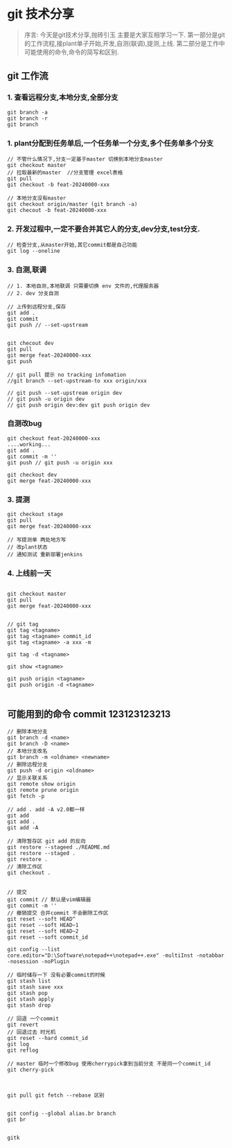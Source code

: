 # git 技术分享

> 序言: 今天是git技术分享,抛砖引玉 主要是大家互相学习一下.
第一部分是git的工作流程,接plant单子开始,开发,自测(联调),提测,上线.
第二部分是工作中可能使用的命令,命令的简写和区别.



## git 工作流

### 1. 查看远程分支,本地分支,全部分支
```shell
git branch -a
git branch -r
git branch

```

### 1. plant分配到任务单后,一个任务单一个分支,多个任务单多个分支

```shell
// 不管什么情况下,分支一定基于master 切换到本地分支master
git checkout master
// 拉取最新的master  //分支管理 excel表格
git pull
git checkout -b feat-20240000-xxx

// 本地分支没有master
git checkout origin/master (git branch -a)
git checout -b feat-20240000-xxx
```

### 2. 开发过程中,一定不要合并其它人的分支,dev分支,test分支.

```shell
// 检查分支,从master开始,其它commit都是自己功能
git log --oneline
```

### 3. 自测,联调
```shell
// 1. 本地自测,本地联调 只需要切换 env 文件的,代理服务器
// 2. dev 分支自测

// 上传到远程分支,保存
git add .
git commit
git push // --set-upstream


git checout dev
git pull
git merge feat-20240000-xxx
git push 

// git pull 提示 no tracking infomation
//git branch --set-upstream-to xxx origin/xxx

// git push --set-upstream origin dev
// git push -u origin dev
// git push origin dev:dev git push origin dev
```

### 自测改bug

```shell
git checkout feat-20240000-xxx
....working...
git add .
git commit -m ''
git push // git push -u origin xxx

git checkout dev
git merge feat-20240000-xxx

```

### 3. 提测

```shell
git checkout stage
git pull
git merge feat-20240000-xxx

// 写提测单 两处地方写
// 改plant状态
// 通知测试 重新部署jenkins

```

### 4. 上线前一天

```shell

git checkout master 
git pull
git merge feat-20240000-xxx


// git tag
git tag <tagname>
git tag <tagname> commit_id 
git tag <tagname> -a xxx -m 

git tag -d <tagname>

git show <tagname>

git push origin <tagname>
git push origin -d <tagname>


```







## 可能用到的命令 commit  123123123213

```shell
// 删除本地分支
git branch -d <name>
git branch -D <name>
// 本地分支改名
git branch -m <oldname> <newname>
// 删除远程分支
git push -d origin <oldname>
// 显示关联关系
git remote show origin
git remote prune origin
git fetch -p

// add . add -A v2.0都一样
git add 
git add .
git add -A

// 清除暂存区 git add 的反向
git restore --stageed ./README.md
git restore --staged .
git restore .
// 清除工作区
git checkout .


// 提交
git commit // 默认是vim编辑器
git commit -m ''
// 撤销提交 合并commit 不会删除工作区
git reset --soft HEAD^
git reset --soft HEAD~1
git reset --soft HEAD~2
git reset --soft commit_id

git config --list
core.editor="D:\Software\notepad++\notepad++.exe" -multiInst -notabbar -nosession -noPlugin

// 临时储存一下 没有必要commit的时候
git stash list
git stash save xxx
git stash pop
git stash apply 
git stash drop

// 回退 一个commit
git revert
// 回退过去 时光机
git reset --hard commit_id
git log
git reflog

// master 临时一个修改bug 使用cherrypick拿到当前分支 不是同一个commit_id
git cherry-pick 



git pull git fetch --rebase 区别


git config --global alias.br branch
git br


gitk
```
